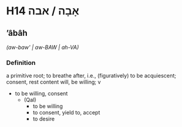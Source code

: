 # H14 אָבָה / אבה

## ʼâbâh

_(aw-baw' | aw-BAW | ah-VA)_

### Definition

a primitive root; to breathe after, i.e., (figuratively) to be acquiescent; consent, rest content will, be willing; v

- to be willing, consent
  - (Qal)
    - to be willing
    - to consent, yield to, accept
    - to desire

